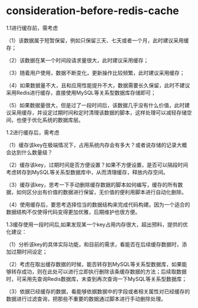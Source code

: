 # consideration-before-redis-cache
1.1进行缓存前，需考虑

（1）该数据属于短暂保留，例如只保留三天、七天或者一个月，此时建议采用缓存；

（2）该数据在某一个时间段请求量很大，此时建议采用缓存；

（3）随着用户使用，数据不断变化，更新操作比较频繁，此时建议采用缓存；

（4）如果数据量不大，且和应用性能提升不大，数据需要长久保留，此时不建议采用Redis进行缓存，直接使用MySQL等关系型数据库存储即可；

（5）如果数据量很大，但是过了一段时间后，该数据几乎没有什么价值，此时建议采用缓存，并设定过期时间和定时清理该数据的脚本，这样处理可以减轻存储空间，也便于优化系统的数据库层。

1.2进行缓存后，需考虑

（1）缓存该key在极端情况下，占用系统内存会有多大？或者说存储的记录大概会达到什么数量级？

（2）缓存该key，过期时间是否方便设置？如果不方便设置，是否可以隔段时间考虑转存到MySQL等关系型数据库中，从而清理缓存，释放内存空间。

（3）缓存该key，思考一下手动删除缓存数据的脚本如何编写，缓存的所有数据，如何区分出有价值的数据进行保留，无价值的便利用脚本进行自动化删除。

（4）使用缓存后，要思考选择恰当的数据结构来完成代码构建。因为一个适合的数据结构不仅使得代码变得更加优雅，后期维护也很方便。

1.3缓存使用一段时间后,如果发现某一个key占用内存很大，超出预料，提供的优化建议：


（1）分析该key的具体实际功能，和目前的需求，看能否在后续缓存数据时，添加过期时间设定；

（2）考虑在取出缓存数据的时候，能否转存到MySQL等关系型数据库，如果能够转存成功，则在此处可以进行立即执行删除该条缓存数据的方法；后续取数据时，可采用先查询Redis数据库，未查到再次查询一下MySQL等关系型数据库；

（3）依据已经缓存的数据，看能够依据数据中的字段或者相关属性对已经缓存的数据进行过滤查询，把那些不重要的数据通过脚本进行手动删除处理。
